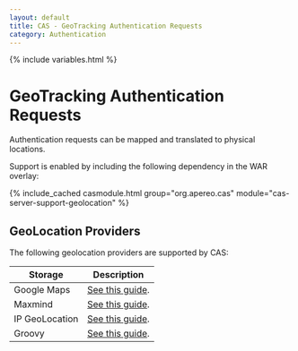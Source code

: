 ```yaml
---
layout: default
title: CAS - GeoTracking Authentication Requests
category: Authentication
---
```

{% include variables.html %}


# GeoTracking Authentication Requests

Authentication requests can be mapped and translated to physical locations.

Support is enabled by including the following dependency in the WAR overlay:

{% include_cached casmodule.html group="org.apereo.cas" module="cas-server-support-geolocation" %}

## GeoLocation Providers

The following geolocation providers are supported by CAS:

| Storage        | Description                                                      |
|----------------|------------------------------------------------------------------|
| Google Maps    | [See this guide](GeoTracking-Authentication-GoogleMaps.html).    |
| Maxmind        | [See this guide](GeoTracking-Authentication-Maxmind.html).       |
| IP GeoLocation | [See this guide](GeoTracking-Authentication-IPGeoLocation.html). |
| Groovy         | [See this guide](GeoTracking-Authentication-Groovy.html).        |
